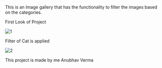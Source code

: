This is an Image gallery  that has the functionality to filter the images based on the categories.

First Look of Project 

![1](https://github.com/Anubhav-dev-web/CodeClauseInternship_Image-Gallery/assets/80172002/8087dbaf-c844-4616-9844-033f2dad9bac)

Filter of Cat is applied

![2](https://github.com/Anubhav-dev-web/CodeClauseInternship_Image-Gallery/assets/80172002/15cb77ec-7a5a-449d-858c-8ba6c8c97ba4)

This project is made by me Anubhav Verma 
 
